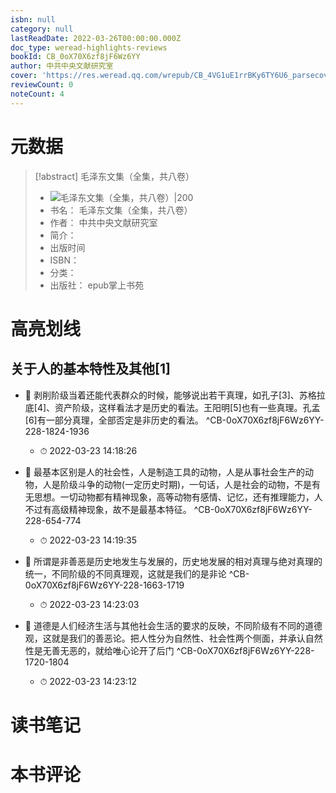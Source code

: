 ```yaml
---
isbn: null
category: null
lastReadDate: 2022-03-26T00:00:00.000Z
doc_type: weread-highlights-reviews
bookId: CB_0oX70X6zf8jF6Wz6YY
author: 中共中央文献研究室
cover: 'https://res.weread.qq.com/wrepub/CB_4VG1uE1rrBKy6TY6U6_parsecover'
reviewCount: 0
noteCount: 4
---
```

# 元数据
> [!abstract] 毛泽东文集（全集，共八卷）
> - ![ 毛泽东文集（全集，共八卷）|200](https://res.weread.qq.com/wrepub/CB_4VG1uE1rrBKy6TY6U6_parsecover)
> - 书名： 毛泽东文集（全集，共八卷）
> - 作者： 中共中央文献研究室
> - 简介： 
> - 出版时间 
> - ISBN： 
> - 分类： 
> - 出版社： epub掌上书苑

# 高亮划线

## 关于人的基本特性及其他[1]


- 📌 剥削阶级当着还能代表群众的时候，能够说出若干真理，如孔子[3]、苏格拉底[4]、资产阶级，这样看法才是历史的看法。王阳明[5]也有一些真理。孔孟[6]有一部分真理，全部否定是非历史的看法。 ^CB-0oX70X6zf8jF6Wz6YY-228-1824-1936
    - ⏱ 2022-03-23 14:18:26 

- 📌 最基本区别是人的社会性，人是制造工具的动物，人是从事社会生产的动物，人是阶级斗争的动物(一定历史时期)，一句话，人是社会的动物，不是有无思想。一切动物都有精神现象，高等动物有感情、记忆，还有推理能力，人不过有高级精神现象，故不是最基本特征。 ^CB-0oX70X6zf8jF6Wz6YY-228-654-774
    - ⏱ 2022-03-23 14:19:35 

- 📌 所谓是非善恶是历史地发生与发展的，历史地发展的相对真理与绝对真理的统一，不同阶级的不同真理观，这就是我们的是非论 ^CB-0oX70X6zf8jF6Wz6YY-228-1663-1719
    - ⏱ 2022-03-23 14:23:03 

- 📌 道德是人们经济生活与其他社会生活的要求的反映，不同阶级有不同的道德观，这就是我们的善恶论。把人性分为自然性、社会性两个侧面，并承认自然性是无善无恶的，就给唯心论开了后门 ^CB-0oX70X6zf8jF6Wz6YY-228-1720-1804
    - ⏱ 2022-03-23 14:23:12 
# 读书笔记

# 本书评论
